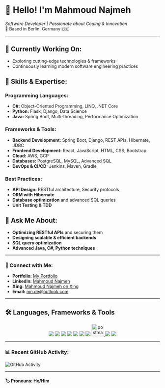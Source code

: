 # 👋 Hello! I'm Mahmoud Najmeh  
*Software Developer | Passionate about Coding & Innovation*  
📍 Based in Berlin, Germany 🇩🇪

---

## 🚀 Currently Working On:
- Exploring cutting-edge technologies & frameworks
- Continuously learning modern software engineering practices

## 🌱 Skills & Expertise:
### Programming Languages:
- **C#:** Object-Oriented Programming, LINQ, .NET Core
- **Python:** Flask, Django, Data Science
- **Java:** Spring Boot, Multi-threading, Performance Optimization

### Frameworks & Tools:
- **Backend Development:** Spring Boot, Django, REST APIs, Hibernate, JDBC
- **Frontend Development:** React, JavaScript, HTML, CSS, Bootstrap
- **Cloud:** AWS, GCP
- **Databases:** PostgreSQL, MySQL, Advanced SQL
- **DevOps & CI/CD:** Jenkins, Maven, Gradle

### Best Practices:
- **API Design:** RESTful architecture, Security protocols
- **ORM with Hibernate**
- **Database optimization** and advanced SQL queries
- **Unit Testing & TDD**

## 💬 Ask Me About:
- **Optimizing RESTful APIs** and securing them
- **Designing scalable & efficient backends**
- **SQL query optimization**
- **Advanced Java, C#, Python techniques**

---

### 🔗 Connect with Me:
- **Portfolio:** [My Portfolio](https://mn10101.github.io/portfolio-mn/)
- **LinkedIn:** [Mahmoud Najmeh](https://www.linkedin.com/in/mahmoud-najmeh-b53172211)
- **Xing:** [Mahmoud Najmeh on Xing](https://www.xing.com/profile/Mahmoud_Najmeh031649/web_profiles)
- **Email:** [mn.de@outlook.com](mailto:mn.de@outlook.com)

---

## 🛠️ Languages, Frameworks & Tools
<div align="center">
    <img src="https://skillicons.dev/icons?i=java,spring,mysql,postgresql,windows,linux,apple" />
    <img src="https://skillicons.dev/icons?i=javascript,bootstrap,css,html" />
    <img src="https://img.icons8.com/color/48/000000/thymeleaf.png" />
    <img src="https://skillicons.dev/icons?i=github,vscode" />
    <img src="https://img.icons8.com/color/48/000000/intellij-idea.png" />
    <img src="https://skillicons.dev/icons?i=eclipse" />
    <img src="https://img.icons8.com/color/48/000000/c-sharp-logo.png" />
    <a href="https://postman.com" target="_blank" rel="noreferrer">
        <img src="https://www.vectorlogo.zone/logos/getpostman/getpostman-icon.svg" alt="postman" width="40" height="40"/>
    </a>
    <img src="https://img.icons8.com/color/48/000000/amazon-web-services.png" />
    <img src="https://img.icons8.com/color/48/000000/google-cloud-platform.png" />
</div>

---

### 📊 Recent GitHub Activity:
![GitHub Activity](https://github-readme-activity-graph.vercel.app/graph?username=uraniumkid30&custom_title=Mahmoud%27s%20Contribution%20Graph&theme=vue)

---

#### 🏷️ Pronouns: He/Him
